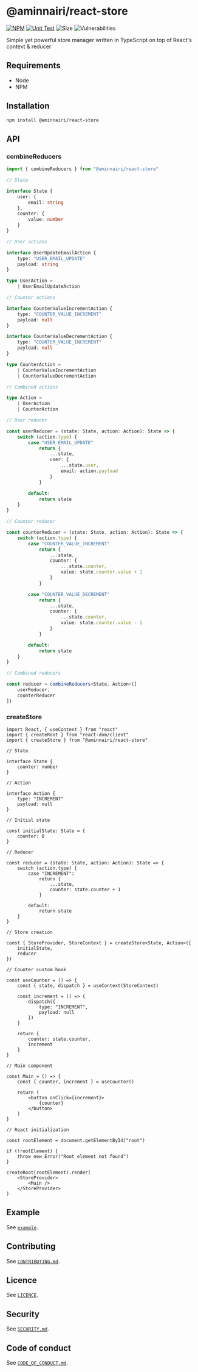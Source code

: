 # @aminnairi/react-store

[![NPM](https://badgen.net/npm/v/@aminnairi/react-store)](https://www.npmjs.com/package/@aminnairi/react-store)
[![Unit Test](https://github.com/aminnairi/react-store/actions/workflows/test.yaml/badge.svg)](https://github.com/aminnairi/react-store/actions/workflows/test.yaml) ![Size](https://badgen.net/bundlephobia/minzip/@aminnairi/react-store) ![Vulnerabilities](https://badgen.net/snyk/aminnairi/react-store) 

Simple yet powerful store manager written in TypeScript on top of React's context & reducer

## Requirements

- Node
- NPM

## Installation

```bash
npm install @aminnairi/react-store
```

## API

### combineReducers

```typescript
import { combineReducers } from "@aminnairi/react-store"

// State

interface State {
    user: {
        email: string
    },
    counter: {
        value: number
    }
}

// User actions

interface UserUpdateEmailAction {
    type: "USER_EMAIL_UPDATE"
    payload: string
}

type UserAction =
    | UserEmailUpdateAction

// Counter actions

interface CounterValueIncrementAction {
    type: "COUNTER_VALUE_INCREMENT"
    payload: null
}

interface CounterValueDecrementAction {
    type: "COUNTER_VALUE_INCREMENT"
    payload: null
}

type CounterAction =
    | CounterValueIncrementAction
    | CounterValueDecrementAction

// Combined actions

type Action =
    | UserAction
    | CounterAction

// User reducer

const userReducer = (state: State, action: Action): State => {
    switch (action.type) {
        case "USER_EMAIL_UPDATE"
            return {
                ...state,
                user: {
                    ...state.user,
                    email: action.payload
                }
            }

        default:
            return state
    }
}

// Counter reducer

const counterReducer = (state: State, action: Action): State => {
    switch (action.type) {
        case "COUNTER_VALUE_INCREMENT"
            return {
                ...state,
                counter: {
                    ...state.counter,
                    value: state.counter.value + 1
                }
            }

        case "COUNTER_VALUE_DECREMENT"
            return {
                ...state,
                counter: {
                    ...state.counter,
                    value: state.counter.value - 1
                }
            }

        default:
            return state
    }
}

// Combined reducers

const reducer = combineReducers<State, Action>([
    userReducer,
    counterReducer
])
```

### createStore

```tsx
import React, { useContext } from "react"
import { createRoot } from "react-dom/client"
import { createStore } from "@aminnairi/react-store"

// State

interface State {
    counter: number
}

// Action

interface Action {
    type: "INCREMENT"
    payload: null
}

// Initial state

const initialState: State = {
    counter: 0
}

// Reducer

const reducer = (state: State, action: Action): State => {
    switch (action.type) {
        case "INCREMENT":
            return {
                ...state,
                counter: state.counter + 1
            }

        default:
            return state
    }
}

// Store creation

const { StoreProvider, StoreContext } = createStore<State, Action>({
    initialState,
    reducer
})

// Counter custom hook

const useCounter = () => {
    const { state, dispatch } = useContext(StoreContext)

    const increment = () => {
        dispatch({
            type: "INCREMENT",
            payload: null
        })
    }

    return {
        counter: state.counter,
        increment
    }
}

// Main component

const Main = () => {
    const { counter, increment } = useCounter()

    return (
        <button onClick={increment}>
            {counter}
        </button>
    )
}

// React initialization

const rootElement = document.getElementById("root")

if (!rootElement) {
    throw new Error("Root element not found")
}

createRoot(rootElement).render(
    <StoreProvider>
        <Main />
    </StoreProvider>
)
```

## Example

See [`example`](./example).

## Contributing

See [`CONTRIBUTING.md`](./CONTRIBUTING.md).

## Licence

See [`LICENCE`](./LICENCE).

## Security

See [`SECURITY.md`](./SECURITY.md).

## Code of conduct

See [`CODE_OF_CONDUCT.md`](./CODE_OF_CONDUCT.md).